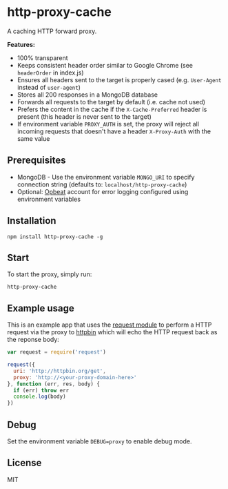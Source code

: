# http-proxy-cache

A caching HTTP forward proxy.

**Features:**

- 100% transparent
- Keeps consistent header order similar to Google Chrome (see
  `headerOrder` in index.js)
- Ensures all headers sent to the target is properly cased (e.g.
  `User-Agent` instead of `user-agent`)
- Stores all 200 responses in a MongoDB database
- Forwards all requests to the target by default (i.e. cache not used)
- Prefers the content in the cache if the `X-Cache-Preferred` header is
  present (this header is never sent to the target)
- If environment variable `PROXY_AUTH` is set, the proxy will reject all
  incoming requests that doesn't have a header `X-Proxy-Auth` with the
  same value

## Prerequisites

- MongoDB - Use the environment variable `MONGO_URI` to specify
  connection string (defaults to: `localhost/http-proxy-cache`)
- Optional: [Opbeat](https://opbeat.com) account for error logging
  configured using environment variables

## Installation

```
npm install http-proxy-cache -g
```

## Start

To start the proxy, simply run:

```
http-proxy-cache
```

## Example usage

This is an example app that uses the
[request module](https://github.com/request/request) to perform a HTTP
request via the proxy to [httpbin](http://httpbin.org) which will echo
the HTTP request back as the reponse body:

```js
var request = require('request')

request({
  uri: 'http://httpbin.org/get',
  proxy: 'http://<your-proxy-domain-here>'
}, function (err, res, body) {
  if (err) throw err
  console.log(body)
})
```

## Debug

Set the environment variable `DEBUG=proxy` to enable debug mode.

## License

MIT
